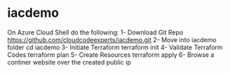 # iacdemo
On Azure Cloud Shell do the following:
1- Download Git Repo
https://github.com/cloudcodeexperts/iacdemo.git
2- Move into iacdemo folder
cd iacdemo
3- Initiate Terraform
terraform init
4- Validate Terraform Codes
terraform plan
5- Create Resources
terraform apply
6- Browse a continer website over the created public ip
